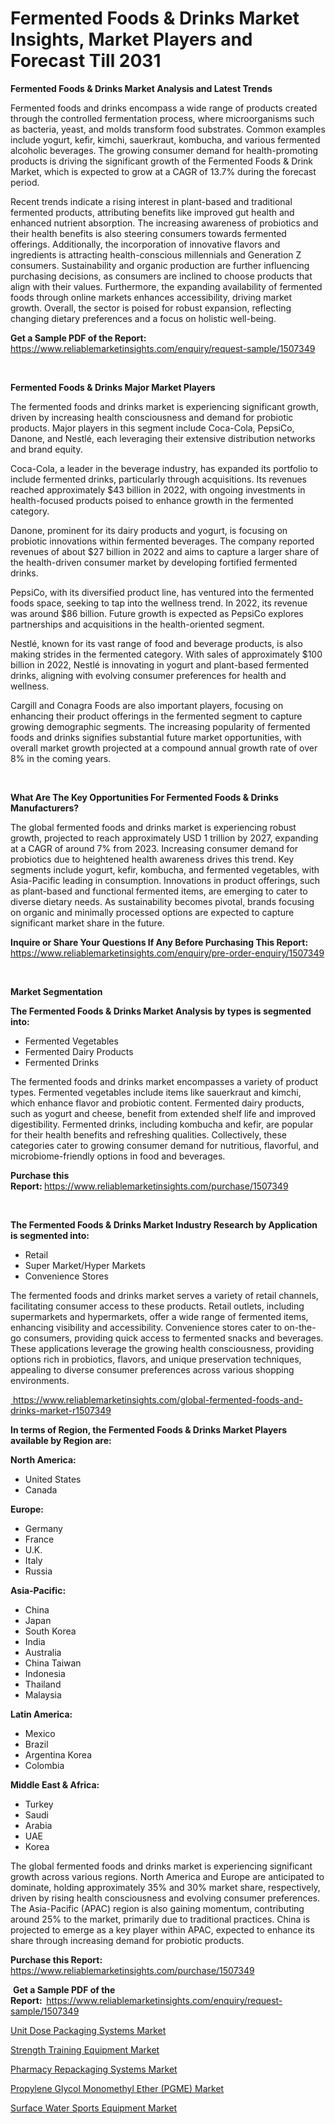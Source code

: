 <p><h1>Fermented Foods & Drinks Market Insights, Market Players and Forecast Till 2031</h1></p><p><strong>Fermented Foods & Drinks Market Analysis and Latest Trends</strong></p>
<p><p>Fermented foods and drinks encompass a wide range of products created through the controlled fermentation process, where microorganisms such as bacteria, yeast, and molds transform food substrates. Common examples include yogurt, kefir, kimchi, sauerkraut, kombucha, and various fermented alcoholic beverages. The growing consumer demand for health-promoting products is driving the significant growth of the Fermented Foods & Drink Market, which is expected to grow at a CAGR of 13.7% during the forecast period. </p><p>Recent trends indicate a rising interest in plant-based and traditional fermented products, attributing benefits like improved gut health and enhanced nutrient absorption. The increasing awareness of probiotics and their health benefits is also steering consumers towards fermented offerings. Additionally, the incorporation of innovative flavors and ingredients is attracting health-conscious millennials and Generation Z consumers. Sustainability and organic production are further influencing purchasing decisions, as consumers are inclined to choose products that align with their values. Furthermore, the expanding availability of fermented foods through online markets enhances accessibility, driving market growth. Overall, the sector is poised for robust expansion, reflecting changing dietary preferences and a focus on holistic well-being.</p></p>
<p><strong>Get a Sample PDF of the Report:&nbsp;</strong> <a href="https://www.reliablemarketinsights.com/enquiry/request-sample/1507349">https://www.reliablemarketinsights.com/enquiry/request-sample/1507349</a></p>
<p>&nbsp;</p>
<p><strong>Fermented Foods & Drinks Major Market Players</strong></p>
<p><p>The fermented foods and drinks market is experiencing significant growth, driven by increasing health consciousness and demand for probiotic products. Major players in this segment include Coca-Cola, PepsiCo, Danone, and Nestlé, each leveraging their extensive distribution networks and brand equity.</p><p>Coca-Cola, a leader in the beverage industry, has expanded its portfolio to include fermented drinks, particularly through acquisitions. Its revenues reached approximately $43 billion in 2022, with ongoing investments in health-focused products poised to enhance growth in the fermented category.</p><p>Danone, prominent for its dairy products and yogurt, is focusing on probiotic innovations within fermented beverages. The company reported revenues of about $27 billion in 2022 and aims to capture a larger share of the health-driven consumer market by developing fortified fermented drinks.</p><p>PepsiCo, with its diversified product line, has ventured into the fermented foods space, seeking to tap into the wellness trend. In 2022, its revenue was around $86 billion. Future growth is expected as PepsiCo explores partnerships and acquisitions in the health-oriented segment.</p><p>Nestlé, known for its vast range of food and beverage products, is also making strides in the fermented category. With sales of approximately $100 billion in 2022, Nestlé is innovating in yogurt and plant-based fermented drinks, aligning with evolving consumer preferences for health and wellness.</p><p>Cargill and Conagra Foods are also important players, focusing on enhancing their product offerings in the fermented segment to capture growing demographic segments. The increasing popularity of fermented foods and drinks signifies substantial future market opportunities, with overall market growth projected at a compound annual growth rate of over 8% in the coming years.</p></p>
<p>&nbsp;</p>
<p><strong>What Are The Key Opportunities For Fermented Foods & Drinks Manufacturers?</strong></p>
<p><p>The global fermented foods and drinks market is experiencing robust growth, projected to reach approximately USD 1 trillion by 2027, expanding at a CAGR of around 7% from 2023. Increasing consumer demand for probiotics due to heightened health awareness drives this trend. Key segments include yogurt, kefir, kombucha, and fermented vegetables, with Asia-Pacific leading in consumption. Innovations in product offerings, such as plant-based and functional fermented items, are emerging to cater to diverse dietary needs. As sustainability becomes pivotal, brands focusing on organic and minimally processed options are expected to capture significant market share in the future.</p></p>
<p><strong>Inquire or Share Your Questions If Any Before Purchasing This Report:</strong> <a href="https://www.reliablemarketinsights.com/enquiry/pre-order-enquiry/1507349">https://www.reliablemarketinsights.com/enquiry/pre-order-enquiry/1507349</a></p>
<p>&nbsp;</p>
<p><strong>Market Segmentation</strong></p>
<p><strong>The Fermented Foods & Drinks Market Analysis by types is segmented into:</strong></p>
<p><ul><li>Fermented Vegetables</li><li>Fermented Dairy Products</li><li>Fermented Drinks</li></ul></p>
<p><p>The fermented foods and drinks market encompasses a variety of product types. Fermented vegetables include items like sauerkraut and kimchi, which enhance flavor and probiotic content. Fermented dairy products, such as yogurt and cheese, benefit from extended shelf life and improved digestibility. Fermented drinks, including kombucha and kefir, are popular for their health benefits and refreshing qualities. Collectively, these categories cater to growing consumer demand for nutritious, flavorful, and microbiome-friendly options in food and beverages.</p></p>
<p><strong>Purchase this Report:&nbsp;</strong><a href="https://www.reliablemarketinsights.com/purchase/1507349">https://www.reliablemarketinsights.com/purchase/1507349</a></p>
<p>&nbsp;</p>
<p><strong>The Fermented Foods & Drinks Market Industry Research by Application is segmented into:</strong></p>
<p><ul><li>Retail</li><li>Super Market/Hyper Markets</li><li>Convenience Stores</li></ul></p>
<p><p>The fermented foods and drinks market serves a variety of retail channels, facilitating consumer access to these products. Retail outlets, including supermarkets and hypermarkets, offer a wide range of fermented items, enhancing visibility and accessibility. Convenience stores cater to on-the-go consumers, providing quick access to fermented snacks and beverages. These applications leverage the growing health consciousness, providing options rich in probiotics, flavors, and unique preservation techniques, appealing to diverse consumer preferences across various shopping environments.</p></p>
<p><a href="https://www.reliablemarketinsights.com/global-fermented-foods-and-drinks-market-r1507349">&nbsp;https://www.reliablemarketinsights.com/global-fermented-foods-and-drinks-market-r1507349</a></p>
<p><strong>In terms of Region, the Fermented Foods & Drinks Market Players available by Region are:</strong></p>
<p>
    <p> <strong> North America: </strong>
        <ul>
            <li>United States</li>
            <li>Canada</li>
        </ul>
        </p> 
    <p> <strong> Europe: </strong>
        <ul>
            <li>Germany</li>
            <li>France</li>
            <li>U.K.</li>
            <li>Italy</li>
            <li>Russia</li>
        </ul>
        </p> 
    <p> <strong> Asia-Pacific: </strong>
        <ul>
            <li>China</li>
            <li>Japan</li>
            <li>South Korea</li>
            <li>India</li>
            <li>Australia</li>
            <li>China Taiwan</li>
            <li>Indonesia</li>
            <li>Thailand</li>
            <li>Malaysia</li>
        </ul>
        </p> 
    <p> <strong> Latin America: </strong>
        <ul>
            <li>Mexico</li>
            <li>Brazil</li>
            <li>Argentina Korea</li>
            <li>Colombia</li>
        </ul>
        </p> 
    <p> <strong> Middle East & Africa: </strong>
        <ul>
            <li>Turkey</li>
            <li>Saudi</li>
            <li>Arabia</li>
            <li>UAE</li>
            <li>Korea</li>
        </ul>
    </p>
    </p>
<p><p>The global fermented foods and drinks market is experiencing significant growth across various regions. North America and Europe are anticipated to dominate, holding approximately 35% and 30% market share, respectively, driven by rising health consciousness and evolving consumer preferences. The Asia-Pacific (APAC) region is also gaining momentum, contributing around 25% to the market, primarily due to traditional practices. China is projected to emerge as a key player within APAC, expected to enhance its share through increasing demand for probiotic products.</p></p>
<p><strong>Purchase this Report: </strong><a href="https://www.reliablemarketinsights.com/purchase/1507349">https://www.reliablemarketinsights.com/purchase/1507349</a></p>
<p>&nbsp;<strong>Get a Sample PDF of the Report:&nbsp;&nbsp;</strong><a href="https://www.reliablemarketinsights.com/enquiry/request-sample/1507349">https://www.reliablemarketinsights.com/enquiry/request-sample/1507349</a></p>
<p><strong></strong></p>
<p><p><a href="https://www.linkedin.com/pulse/how-unit-dose-packaging-systems-market-evolved-key-trends-regional-te0ge?trackingId=IvQfUJGqTxi6fOHTfaykgQ%3D%3D">Unit Dose Packaging Systems Market</a></p><p><a href="https://issuu.com/reportprime-2/docs/strength-training-equipment-market-_38b663931f5b8b">Strength Training Equipment Market</a></p><p><a href="https://www.linkedin.com/pulse/pharmacy-repackaging-systems-market-global-trends-forecast-2024-tglqe?trackingId=8sN%2BqUmkRMOSXAAdZnzSFQ%3D%3D">Pharmacy Repackaging Systems Market</a></p><p><a href="https://medium.com/@sdfe54f/market-forecasting-change-global-propylene-glycol-monomethyl-ether-pgme-market-dynamics-and-02bf663de45a?postPublishedType=repub">Propylene Glycol Monomethyl Ether (PGME) Market</a></p><p><a href="https://issuu.com/reportprime-2/docs/surface-water-sports-equipment-mark_dbb4de2183a4fe">Surface Water Sports Equipment Market</a></p></p>